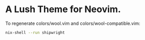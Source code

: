 A Lush Theme for Neovim.
===

To regenerate colors/wool.vim and colors/wool-compatible.vim:
```sh
nix-shell --run shipwright
```
